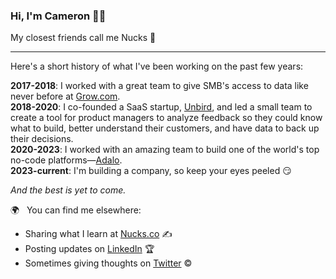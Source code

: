 ### Hi, I'm Cameron 👨‍💻

My closest friends call me Nucks 👊

---

Here's a short history of what I've been working on the past few years:

**2017-2018**: I worked with a great team to give SMB's access to data like never before at [Grow.com](https://grow.com). <br/>
**2018-2020**: I co-founded a SaaS startup, [Unbird](https://unbird.com), and led a small team to create a tool for product managers to analyze feedback so they could know what to build, better understand their customers, and have data to back up their decisions. <br/>
**2020-2023**: I worked with an amazing team to build one of the world's top no-code platforms—[Adalo](https://adalo.com?ref=nucks-github).<br/>
**2023-current**: I'm building a company, so keep your eyes peeled 😏 <br/>

*And the best is yet to come.*

🌍 &nbsp; You can find me elsewhere: 
- Sharing what I learn at [Nucks.co](https://nucks.co?ref=github) ✍️  
- Posting updates on [LinkedIn](https://linkedin.com/in/nucks) 🏆  
- Sometimes giving thoughts on [Twitter](https://twitter.com/camnuckols) ©  
